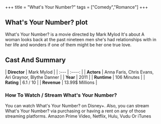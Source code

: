 +++
title = "What's Your Number?"
tags = ["Comedy","Romance"]
+++
## What's Your Number? plot
What's Your Number? is a movie directed by Mark Mylod It's about A woman looks back at the past nineteen men she's had relationships with in her life and wonders if one of them might be her one true love.
## Cast And Summary
| **Director**      | Mark Mylod |
    | :---        |    :----:   |
    |  **Actors** | Anna Faris, Chris Evans, Ari Graynor, Blythe Danner |
    | **Year**   | 2011    |
    |  **Runtime** | 106 Minutes |
    |  **Rating** | 6.1 / 10 | 
    |  **Revenue** | 13.99$ Millions |
### How To Watch / Stream What's Your Number?
You can watch What's Your Number? on Disney+.
Also, you can stream What's Your Number? via purchasing or having a rent on any of those streaming platforms.
Amazon Prime Video, Netflix, Hulu, Vudu Or iTunes